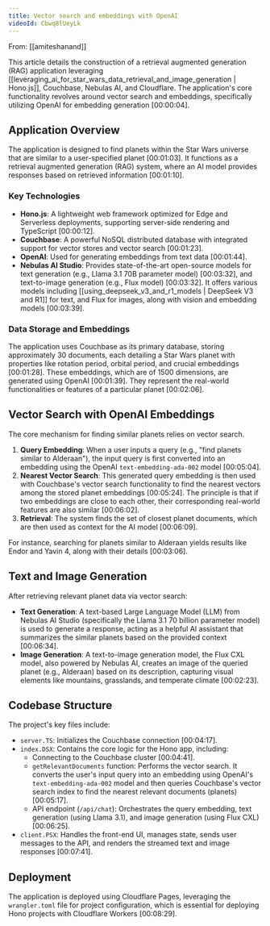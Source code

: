```yaml
---
title: Vector search and embeddings with OpenAI
videoId: Cbwq8lUeyLk
---
```


From: [[amiteshanand]] <br/> 

This article details the construction of a retrieval augmented generation (RAG) application leveraging [[leveraging_ai_for_star_wars_data_retrieval_and_image_generation | Hono.js]], Couchbase, Nebulas AI, and Cloudflare. The application's core functionality revolves around vector search and embeddings, specifically utilizing OpenAI for embedding generation <a class="yt-timestamp" data-t="00:00:04">[00:00:04]</a>.

## Application Overview

The application is designed to find planets within the Star Wars universe that are similar to a user-specified planet <a class="yt-timestamp" data-t="00:01:03">[00:01:03]</a>. It functions as a retrieval augmented generation (RAG) system, where an AI model provides responses based on retrieved information <a class="yt-timestamp" data-t="00:01:10">[00:01:10]</a>.

### Key Technologies
*   **Hono.js**: A lightweight web framework optimized for Edge and Serverless deployments, supporting server-side rendering and TypeScript <a class="yt-timestamp" data-t="00:00:12">[00:00:12]</a>.
*   **Couchbase**: A powerful NoSQL distributed database with integrated support for vector stores and vector search <a class="yt-timestamp" data-t="00:01:23">[00:01:23]</a>.
*   **OpenAI**: Used for generating embeddings from text data <a class="yt-timestamp" data-t="00:01:44">[00:01:44]</a>.
*   **Nebulas AI Studio**: Provides state-of-the-art open-source models for text generation (e.g., Llama 3.1 70B parameter model) <a class="yt-timestamp" data-t="00:03:32">[00:03:32]</a>, and text-to-image generation (e.g., Flux model) <a class="yt-timestamp" data-t="00:03:32">[00:03:32]</a>. It offers various models including [[using_deepseek_v3_and_r1_models | DeepSeek V3 and R1]] for text, and Flux for images, along with vision and embedding models <a class="yt-timestamp" data-t="00:03:39">[00:03:39]</a>.

### Data Storage and Embeddings
The application uses Couchbase as its primary database, storing approximately 30 documents, each detailing a Star Wars planet with properties like rotation period, orbital period, and crucial embeddings <a class="yt-timestamp" data-t="00:01:28">[00:01:28]</a>. These embeddings, which are of 1500 dimensions, are generated using OpenAI <a class="yt-timestamp" data-t="00:01:39">[00:01:39]</a>. They represent the real-world functionalities or features of a particular planet <a class="yt-timestamp" data-t="00:02:06">[00:02:06]</a>.

## Vector Search with OpenAI Embeddings

The core mechanism for finding similar planets relies on vector search.
1.  **Query Embedding**: When a user inputs a query (e.g., "find planets similar to Alderaan"), the input query is first converted into an embedding using the OpenAI `text-embedding-ada-002` model <a class="yt-timestamp" data-t="00:05:04">[00:05:04]</a>.
2.  **Nearest Vector Search**: This generated query embedding is then used with Couchbase's vector search functionality to find the nearest vectors among the stored planet embeddings <a class="yt-timestamp" data-t="00:05:24">[00:05:24]</a>. The principle is that if two embeddings are close to each other, their corresponding real-world features are also similar <a class="yt-timestamp" data-t="00:06:02">[00:06:02]</a>.
3.  **Retrieval**: The system finds the set of closest planet documents, which are then used as context for the AI model <a class="yt-timestamp" data-t="00:06:09">[00:06:09]</a>.

For instance, searching for planets similar to Alderaan yields results like Endor and Yavin 4, along with their details <a class="yt-timestamp" data-t="00:03:06">[00:03:06]</a>.

## Text and Image Generation
After retrieving relevant planet data via vector search:
*   **Text Generation**: A text-based Large Language Model (LLM) from Nebulas AI Studio (specifically the Llama 3.1 70 billion parameter model) is used to generate a response, acting as a helpful AI assistant that summarizes the similar planets based on the provided context <a class="yt-timestamp" data-t="00:06:34">[00:06:34]</a>.
*   **Image Generation**: A text-to-image generation model, the Flux CXL model, also powered by Nebulas AI, creates an image of the queried planet (e.g., Alderaan) based on its description, capturing visual elements like mountains, grasslands, and temperate climate <a class="yt-timestamp" data-t="00:02:23">[00:02:23]</a>.

## Codebase Structure
The project's key files include:
*   `server.TS`: Initializes the Couchbase connection <a class="yt-timestamp" data-t="00:04:17">[00:04:17]</a>.
*   `index.DSX`: Contains the core logic for the Hono app, including:
    *   Connecting to the Couchbase cluster <a class="yt-timestamp" data-t="00:04:41">[00:04:41]</a>.
    *   `getRelevantDocuments` function: Performs the vector search. It converts the user's input query into an embedding using OpenAI's `text-embedding-ada-002` model and then queries Couchbase's vector search index to find the nearest relevant documents (planets) <a class="yt-timestamp" data-t="00:05:17">[00:05:17]</a>.
    *   API endpoint (`/api/chat`): Orchestrates the query embedding, text generation (using Llama 3.1), and image generation (using Flux CXL) <a class="yt-timestamp" data-t="00:06:25">[00:06:25]</a>.
*   `client.PSX`: Handles the front-end UI, manages state, sends user messages to the API, and renders the streamed text and image responses <a class="yt-timestamp" data-t="00:07:41">[00:07:41]</a>.

## Deployment
The application is deployed using Cloudflare Pages, leveraging the `wrangler.toml` file for project configuration, which is essential for deploying Hono projects with Cloudflare Workers <a class="yt-timestamp" data-t="00:08:29">[00:08:29]</a>.